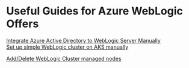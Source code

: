# Useful Guides for Azure WebLogic Offers

[Integrate Azure Active Directory to WebLogic Server Manually](https://github.com/galiacheng/doc4azurewls/tree/master/Azure%20Active%20Directory/README.md)  
[Set up simple WebLogic cluster on AKS manually](https://github.com/galiacheng/doc4azurewls/tree/master/WebLogicOnAKS/SetupSimpleClusterManually#set-up-simple-weblogic-cluster-on-aks-manually)  


[Add/Delete WebLogic Cluster managed nodes](AzureWebLogicIaaS/Cluster/add-delete-node.md) 
